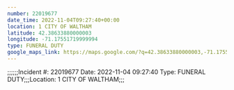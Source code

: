 ```yaml
---
number: 22019677
date_time: 2022-11-04T09:27:40+00:00
location: 1 CITY OF WALTHAM
latitude: 42.38633880000003
longitude: -71.17551719999994
type: FUNERAL DUTY
google_maps_link: https://maps.google.com/?q=42.38633880000003,-71.17551719999994
---
```


;;;;;;Incident #: 22019677  Date: 2022-11-04 09:27:40   Type: FUNERAL DUTY;;;Location: 1 CITY OF WALTHAM;;;
